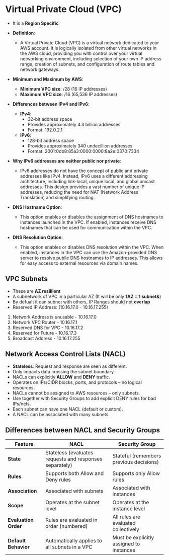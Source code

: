 # Virtual Private Cloud (VPC)

- It is a **Region Specific**
- **Definition**:
  - A Virtual Private Cloud (VPC) is a virtual network dedicated to your AWS account. It is logically isolated from other virtual networks in the AWS cloud, providing you with control over your virtual networking environment, including selection of your own IP address range, creation of subnets, and configuration of route tables and network gateways.

- **Minimum and Maximum by AWS**:
  - **Minimum VPC size**: /28 (16 IP addresses)
  - **Maximum VPC size**: /16 (65,536 IP addresses)

- **Differences between IPv4 and IPv6**:
  - **IPv4**:
    - 32-bit address space
    - Provides approximately 4.3 billion addresses
    - Format: 192.0.2.1
  - **IPv6**:
    - 128-bit address space
    - Provides approximately 340 undecillion addresses
    - Format: 2001:0db8:85a3:0000:0000:8a2e:0370:7334

- **Why IPv6 addresses are neither public nor private**:
  - IPv6 addresses do not have the concept of public and private addresses like IPv4. Instead, IPv6 uses a different addressing architecture, including link-local, unique local, and global unicast addresses. This design provides a vast number of unique IP addresses, reducing the need for NAT (Network Address Translation) and simplifying routing.

- **DNS Hostname Option**:
  - This option enables or disables the assignment of DNS hostnames to instances launched in the VPC. If enabled, instances receive DNS hostnames that can be used for communication within the VPC.

- **DNS Resolution Option**:
  - This option enables or disables DNS resolution within the VPC. When enabled, instances in the VPC can use the Amazon-provided DNS server to resolve public DNS hostnames to IP addresses. This allows for easy access to external resources via domain names.

## VPC Subnets

- These are **AZ resillient**
- A subnetwork of VPC in a particular AZ (It will be only **1AZ = 1 subnet&**)
- By defualt it can subnet with others, IP Ranges should not **overlap**
- Reserved IP Address: (10.16.17.0 - 10.16.17.255)
1) Network Address is unusable - 10.16.17.0
2) Network VPC Router - 10.16.17.1
3) Reserved DNS for VPC - 10.16.17.2
4) Reserved for Future - 10.16.17.3
5) Broadcast Address - 10.16.17.255 

## Network Access Control Lists (NACL)

- **Stateless**: Request and response are seen as different.
- Only impacts data crossing the subnet boundary.
- NACLs can explicitly **ALLOW** and **DENY** traffic.
- Operates on IPs/CIDR blocks, ports, and protocols – no logical resources.
- NACLs cannot be assigned to AWS resources – only subnets.
- Use together with Security Groups to add explicit DENY rules for bad IPs/nets.
- Each subnet can have one NACL (default or custom).
- A NACL can be associated with many subnets.

## Differences between NACL and Security Groups

| Feature                         | NACL                                               | Security Group                                      |
|---------------------------------|----------------------------------------------------|-----------------------------------------------------|
| **State**                       | Stateless (evaluates requests and responses separately) | Stateful (remembers previous decisions)              |
| **Rules**                       | Supports both Allow and Deny rules                 | Supports only Allow rules                            |
| **Association**                 | Associated with subnets                            | Associated with instances                            |
| **Scope**                       | Operates at the subnet level                       | Operates at the instance level                       |
| **Evaluation Order**            | Rules are evaluated in order (numbered)            | All rules are evaluated collectively                  |
| **Default Behavior**            | Automatically applies to all subnets in a VPC      | Must be explicitly assigned to instances              |

